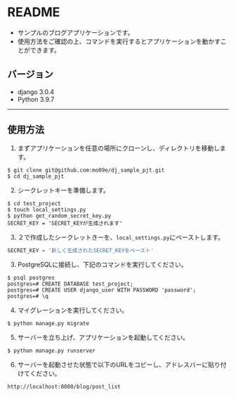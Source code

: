 # README
- サンプルのブログアプリケーションです。
- 使用方法をご確認の上、コマンドを実行するとアプリケーションを動かすことができます。

## バージョン
- django 3.0.4
- Python 3.9.7
___

## 使用方法
1. まずアプリケーションを任意の場所にクローンし、ディレクトリを移動します。
```
$ git clone git@github.com:mo09e/dj_sample_pjt.git
$ cd dj_sample_pjt
```
2. シークレットキーを準備します。
```
$ cd test_project
$ touch local_settings.py
$ python get_random_secret_key.py
SECRET_KEY = 'SECRET_KEYが生成されます'
```
3. ２で作成したシークレットきーを、`local_settings.py`にペーストします。

```python:test_project/local_settings.py
SECRET_KEY = '新しく生成されたSECRET_KEYをペースト'
```

3. PostgreSQLに接続し、下記のコマンドを実行してください。
```
$ psql postgres
postgres=# CREATE DATABASE test_project;
postgres=# CREATE USER django_user WITH PASSWORD 'password';
postgres=# \q
```
4. マイグレーションを実行してください。
```
$ python manage.py migrate
```
5. サーバーを立ち上げ、アプリケーションを起動してください。
```
$ python manage.py runserver
```
6. サーバーを起動させた状態で以下のURLをコピーし、アドレスバーに貼り付けてください。
```
http://localhost:8000/blog/post_list
```